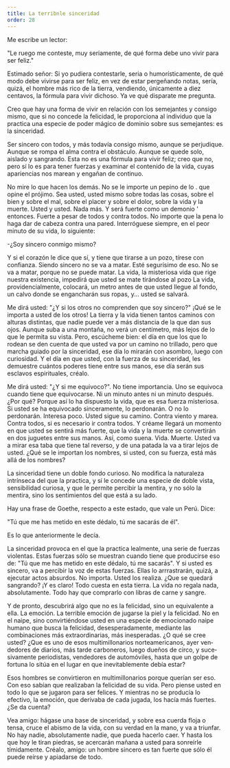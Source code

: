 ```yaml
---
title: La terribnle sinceridad
order: 28
---
```


Me escribe un lector:

"Le ruego me conteste, muy seriamente, de qué forma debe uno vi­vir para ser feliz."

Estimado señor: Si yo pudiera contestarle, seria o humorísticamente, de qué modo debe vivirse para ser feliz, en vez de estar pergeñando notas, sería, quizá, el hombre más rico de la tierra, vendiendo, únicamente a diez centavos, la fórmula para vivir dichoso. Ya ve qué disparate me pregunta.

Creo que hay una forma de vivir en relación con los semejantes y consigo mismo, que si no concede la felicidad, le proporciona al indivi­duo que la practica una especie de poder mágico de dominio sobre sus semejantes: es la sinceridad.

Ser sincero con todos, y más todavía consigo mismo, aunque se per­judique. Aunque se rompa el alma contra el obstáculo. Aunque se quede solo, aislado y sangrando. Esta no es una fórmula para vivir feliz; creo que no, pero sí lo es para tener fuerzas y examinar el contenido de la vi­da, cuyas apariencias nos marean y engañan de continuo.

No mire lo que hacen los demás. No se le importe un pepino de lo . que opine el prójimo. Sea usted, usted mismo sobre todas las cosas, so­bre el bien y sobre el mal, sobre el placer y sobre el dolor, sobre la vida y la muerte. Usted y usted. Nada más. Y será fuerte como un demonio ' entonces. Fuerte a pesar de todos y contra todos. No importe que la pena lo haga dar de cabeza contra una pared. Interróguese siempre, en el peor minuto de su vida, lo siguiente:

-¿Soy sincero conmigo mismo?

Y si el corazón le dice que sí, y tiene que tirarse a un pozo, tírese con confianza. Siendo sincero no se va a matar. Esté segurísimo de eso. No se va a matar, porque no se puede matar. La vida, la misteriosa vida que rige nuestra existencia, impedirá que usted se mate tirándose al pozo La vida, providencialmente, colocará, un metro antes de que usted llegue al fondo, un calvo donde se engancharán sus ropas, y... usted se salvará.

Me dirá usted: "¿Y si los otros no comprenden que soy sincero?" ¡Qué se le importa a usted de los otros! La tierra y la vida tienen tantos caminos con alturas distintas, que nadie puede ver a más distancia de la que dan sus ojos. Aunque suba a una montaña, no verá un centímetro, más lejos de lo que le permita su vista. Pero, escúcheme bien: el día en que los que lo rodean se den cuenta de que usted va por un camino no trillado, pero que marcha guiado por la sinceridad, ese día lo mirarán con asombro, luego con curiosidad. Y el día en que usted, con la fuerza de su sinceridad, les demuestre cuántos poderes tiene entre sus manos, ese día serán sus esclavos espirituales, créalo.

Me dirá usted: "¿Y si me equivoco?". No tiene importancia. Uno se equivoca cuando tiene que equivocarse. Ni un minuto antes ni un mi­nuto después. ¿Por qué? Porque así lo ha dispuesto la vida, que es esa fuerza misteriosa. Si usted se ha equivocado sinceramente, lo perdona­rán. O no lo perdonarán. Interesa poco. Usted sigue su camino. Contra viento y marea. Contra todos, si es necesario ir contra todos. Y créame llegará un momento en que usted se sentirá más fuerte, que la vida y la muerte se convertirán en dos juguetes entre sus manos. Así, como suena. Vida. Muerte. Usted va a mirar esa taba que tiene tal reverso, y de una patada la va a tirar lejos de usted. ¿Qué se le importan los nombres, si usted, con su fuerza, está más allá de los nombres?

La sinceridad tiene un doble fondo curioso. No modifica la natura­leza intrínseca del que la practica, y sí le concede una especie de doble vista, sensibilidad curiosa, y que le permite percibir la mentira, y no sólo la mentira, sino los sentimientos del que está a su lado.

Hay una frase de Goethe, respecto a este estado, que vale un Perú. Dice:

"Tú que me has metido en este dédalo, tú me sacarás de él". 

Es lo que anteriormente le decía.

La sinceridad provoca en el que la practica lealmente, una serie de fuerzas violentas. Estas fuerzas sólo se muestran cuando tiene que pro­ducirse eso de: "Tú que me has metido en este dédalo, tú me sacarás". Y si usted es sincero, va a percibir la voz de estas fuerzas. Ellas lo arrrastra­rán, quizá, a ejecutar actos absurdos. No importa. Usted los realiza. ¿Que se quedará sangrando? ¡Y es claro! Todo cuesta en esta tierra. La vida no regala nada, absolutamente. Todo hay que comprarlo con libras de carne y sangre.

Y de pronto, descubrirá algo que no es la felicidad, sino un equiva­lente a ella. La emoción. La terrible emoción de jugarse la piel y la felici­dad. No en el naipe, sino convirtiéndose usted en una especie de emocio­nado naipe humano que busca la felicidad, desesperadamente, mediante las combinaciones más extraordinarias, más inesperadas. ¿O qué se cree usted? ¿Que es uno de esos multimillonarios norteamericanos, ayer ven­dedores de diarios, más tarde carboneros, luego dueños de circo, y suce­sivamente periodistas, vendedores de automóviles, hasta que un golpe de fortuna lo sitúa en el lugar en que inevitablemente debía estar?

Esos hombres se convirtieron en multimillonarios porque querían ser eso. Con eso sabían que realizaban la felicidad de su vida. Pero piense usted en todo lo que se jugaron para ser felices. Y mientras no se produ­cía lo efectivo, la emoción, que derivaba de cada jugada, los hacía más fuertes. ¿Se da cuenta?

Vea amigo: hágase una base de sinceridad, y sobre esa cuerda floja o tensa, cruce el abismo de la vida, con su verdad en la mano, y va a triunfar. No hay nadie, absolutamente nadie, que pueda hacerlo caer. Y hasta los que hoy le tiran piedras, se acercarán mañana a usted para sonreírle tímidamente. Créalo, amigo: un hombre sincero es tan fuerte que sólo él puede reírse y apiadarse de todo.
